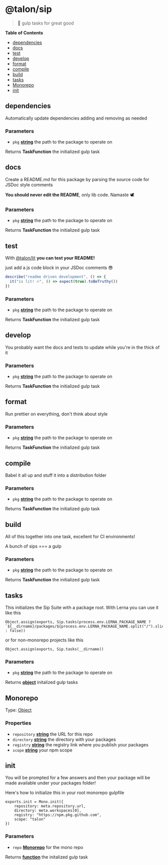 <!-- Generated by @talon/sip. Update this documentation by updating the source code. -->
# @talon/sip
>🥤 gulp tasks for great good

**Table of Contents**

<!-- toc -->

- [dependencies](#dependencies)
- [docs](#docs)
- [test](#test)
- [develop](#develop)
- [format](#format)
- [compile](#compile)
- [build](#build)
- [tasks](#tasks)
- [Monorepo](#monorepo)
- [init](#init)

<!-- tocstop -->

## dependencies

Automatically update dependencies adding and removing as needed

### Parameters

-   `pkg` **[string][1]** the path to the package to operate on

Returns **TaskFunction** the initialized gulp task

## docs

Create a README.md for this package by parsing the source code for JSDoc style comments

**You should never edit the README**, only lib code. Namaste 🕊

### Parameters

-   `pkg` **[string][1]** the path to the package to operate on

Returns **TaskFunction** the initialized gulp task

## test

With [@talon/lit][2] **you can test your README!**

just add a js code block in your JSDoc comments 😎

```js
describe("readme driven development", () => {
  it("is lit! 🔥", () => expect(true).toBeTruthy())
})
```

### Parameters

-   `pkg` **[string][1]** the path to the package to operate on

Returns **TaskFunction** the initialized gulp task

## develop

You probably want the docs and tests to update while you're in the thick of it

### Parameters

-   `pkg` **[string][1]** the path to the package to operate on

Returns **TaskFunction** the initialized gulp task

## format

Run prettier on everything, don't think about style

### Parameters

-   `pkg` **[string][1]** the path to the package to operate on

Returns **TaskFunction** the initialized gulp task

## compile

Babel it all up and stuff it into a distribution folder

### Parameters

-   `pkg` **[string][1]** the path to the package to operate on

Returns **TaskFunction** the initialized gulp task

## build

All of this together into one task, excellent for CI environments!

A bunch of sips === a gulp

### Parameters

-   `pkg` **[string][1]** the path to the package to operate on

Returns **TaskFunction** the initialized gulp task

## tasks

This initializes the Sip Suite with a package root. With Lerna you can use it like this

    Object.assign(exports, Sip.tasks(process.env.LERNA_PACKAGE_NAME ? `${__dirname}/packages/${process.env.LERNA_PACKAGE_NAME.split("/").slice(-1)}` : false))

or for non-monorepo projects like this

    Object.assign(exports, Sip.tasks(__dirname))

### Parameters

-   `pkg` **[string][1]** the path to the package to operate on

Returns **[object][3]** initalized gulp tasks

## Monorepo

Type: [Object][3]

### Properties

-   `repository` **[string][1]** the URL for this repo
-   `directory` **[string][1]** the directory with your packages
-   `registry` **[string][1]** the registry link where you publish your packages
-   `scope` **[string][1]** your npm scope

## init

You will be prompted for a few answers and then your package will be made available under your packages folder!

Here's how to initialize this in your root monorepo gulpfile

    exports.init = Mono.init({
        repository: meta.repository.url,
        directory: meta.workspaces[0],
        registry: "https://npm.pkg.github.com",
        scope: "talon"
    })

### Parameters

-   `repo` **[Monorepo][4]** for the mono repo

Returns **[function][5]** the initalized gulp task

[1]: https://developer.mozilla.org/docs/Web/JavaScript/Reference/Global_Objects/String

[2]: https://github.com/talon/javascript-registry/packages/92916

[3]: https://developer.mozilla.org/docs/Web/JavaScript/Reference/Global_Objects/Object

[4]: #monorepo

[5]: https://developer.mozilla.org/docs/Web/JavaScript/Reference/Statements/function
